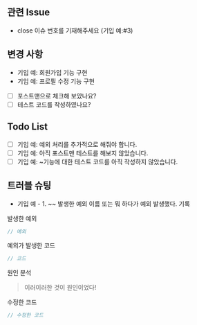 ## 관련 Issue

<!-- 해당 Pull Request와 관련된 Issue를 적습니다. -->

* close 이슈 번호를 기재해주세요 (기입 예:#3)

## 변경 사항

<!-- 이 Pull Request에서 어떤 점이 변경되었는지 간단하게 설명해주세요.
화면을 첨부한 설명이 필요한 경우 스크린샷을 첨부해 주세요 -->

* 기입 예: 회원가입 기능 구현
* 기입 예: 프로필 수정 기능 구현

- [ ] 포스트맨으로 체크해 보았나요?
- [ ] 테스트 코드를 작성하였나요?

## Todo List

<!-- 이번 Pull Request 작업에서 아직 처리하지 못한 작업이나  
    추후에 해결해야 될 문제들을 기입해 주세요 -->  

- [ ] 기입 예: 예외 처리를 추가적으로 해줘야 합니다.
- [ ] 기입 예: 아직 포스트맨 테스트를 해보지 않았습니다.
- [ ] 기입 예: ~기능에 대한 테스트 코드를 아직 작성하지 않았습니다.

## 트러블 슈팅

<!-- 있었던 오류나 발생했던 예외에 대해서 기록 -->  

* 기입 예 - 1. ~~ 발생한 예외 이름 또는 뭐 하다가 예외 발생했다. 기록

발생한 예외

```java
// 예외
```

예외가 발생한 코드

```java
// 코드
```

원인 분석

> 이러이러한 것이 원인이었다!

수정한 코드

```java
// 수정한 코드
```
